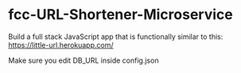 # fcc-URL-Shortener-Microservice
Build a full stack JavaScript app that is functionally similar to this: https://little-url.herokuapp.com/ 


Make sure you edit DB_URL inside config.json 